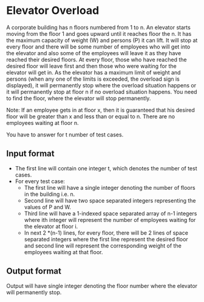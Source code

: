 # Elevator Overload

A corporate building has n floors numbered from 1 to n. An elevator starts moving from the floor 1 and goes upward until it reaches floor the n. It has the maximum capacity of weight (W) and persons (P) it can lift. It will stop at every floor and there will be some number of employees who will get into the elevator and also some of the employees will leave it as they have reached their desired floors. At every floor, those who have reached the desired floor will leave first and then those who were waiting for the elevator will get in. As the elevator has a maximum limit of weight and persons (when any one of the limits is exceeded, the overload sign is displayed), it will permanently stop where the overload situation happens or it will permanently stop at floor n if no overload situation happens. You need to find the floor, where the elevator will stop permanently.

Note: If an employee gets in at floor x, then it is guaranteed that his desired floor will be greater than x and less than or equal to n. There are no employees waiting at floor n.

You have to answer for t number of test cases.

## Input format

- The first line will contain one integer t, which denotes the number of test cases.
- For every test case:
  - The first line will have a single integer denoting the number of floors in the building i.e. n.
  - Second line will have two space separated integers representing the values of P and W.
  - Third line will have a 1-indexed space separated array of n-1 integers where ith integer will represent the number of employees waiting for the elevator at floor i.
  - In next 2 \*(n-1) lines, for every floor, there will be 2 lines of space separated integers where the first line represent the desired floor and second line will represent the corresponding weight of the employees waiting at that floor.

## Output format

Output will have single integer denoting the floor number where the elevator will permanently stop.

